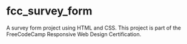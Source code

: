 # fcc_survey_form
A survey form project using HTML and CSS.
This project is part of the FreeCodeCamp Responsive Web Design Certification.
